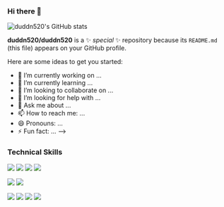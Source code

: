 ### Hi there 👋
![duddn520's GitHub stats](https://github-readme-stats.vercel.app/api?username=duddn520&show_icons=true&theme=vue)

**duddn520/duddn520** is a ✨ _special_ ✨ repository because its `README.md` (this file) appears on your GitHub profile.

Here are some ideas to get you started:

- 🔭 I’m currently working on ...
- 🌱 I’m currently learning ...
- 👯 I’m looking to collaborate on ...
- 🤔 I’m looking for help with ...
- 💬 Ask me about ...
- 📫 How to reach me: ...
- 😄 Pronouns: ...
- ⚡ Fun fact: ...
-->

### Technical Skills
<img src="https://img.shields.io/badge/C-A8B9CC?style=flat-square&logo=C&logoColor=white"/></a>
<img src="https://img.shields.io/badge/Java-007396?style=flat-square&logo=Java&logoColor=white"/></a>
<img src="https://img.shields.io/badge/Python-3766AB?style=flat-square&logo=Python&logoColor=white"/></a>
<img src="https://img.shields.io/badge/JavaScript-F7DF1E?style=flat-square&logo=JavaScript&logoColor=white"/></a>

<img src="https://img.shields.io/badge/Spring-6DB33F?style=flat-square&logo=Spring&logoColor=white"/></a>
<img src="https://img.shields.io/badge/SpringBoot-6DB33F?style=flat-square&logo=SpringBoot&logoColor=white"/></a>

<img src="https://img.shields.io/badge/AmazonAWS-232F3E?style=flat-square&logo=AmazonAWS&logoColor=white"/></a>
<img src="https://img.shields.io/badge/AmazonS3-569A31?style=flat-square&logo=AmazonS3&logoColor=white"/></a>
<img src="https://img.shields.io/badge/MySQL-4479A1?style=flat-square&logo=MySQL&logoColor=white"/></a>
<img src="https://img.shields.io/badge/EC2-FF9900?style=flat-square&logo=Amazon&logoColor=white"/></a>


